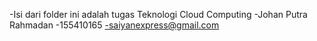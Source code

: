 -Isi dari folder ini adalah tugas Teknologi Cloud Computing
-Johan Putra Rahmadan
-155410165
-saiyanexpress@gmail.com
